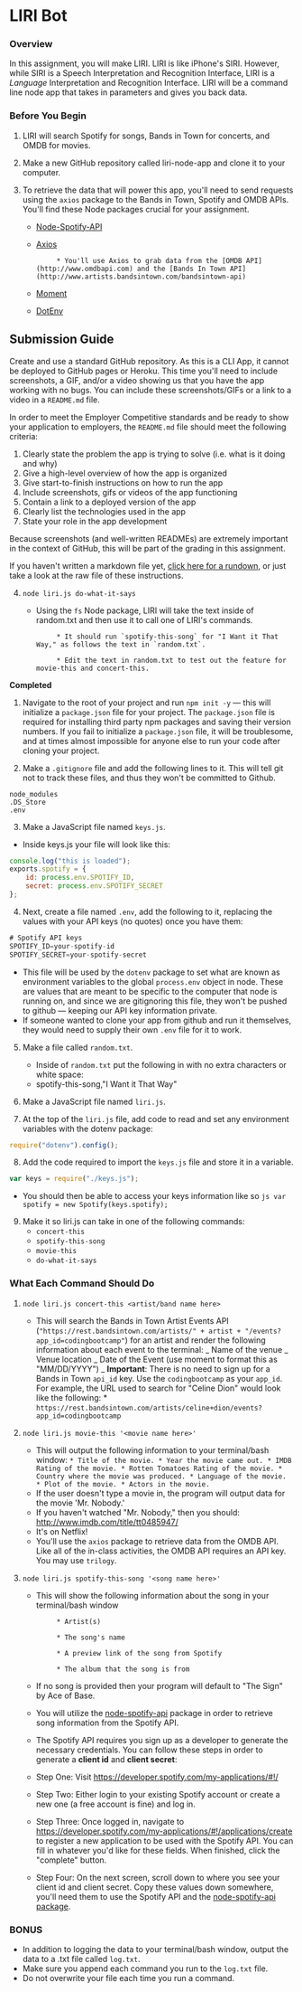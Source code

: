 # LIRI Bot

### Overview

In this assignment, you will make LIRI. LIRI is like iPhone's SIRI. However, while SIRI is a Speech Interpretation and Recognition Interface, LIRI is a _Language_ Interpretation and Recognition Interface. LIRI will be a command line node app that takes in parameters and gives you back data.

### Before You Begin

1.  LIRI will search Spotify for songs, Bands in Town for concerts, and OMDB for movies.

2.  Make a new GitHub repository called liri-node-app and clone it to your computer.

3.  To retrieve the data that will power this app, you'll need to send requests using the `axios` package to the Bands in Town, Spotify and OMDB APIs. You'll find these Node packages crucial for your assignment.

    -   [Node-Spotify-API](https://www.npmjs.com/package/node-spotify-api)

    -   [Axios](https://www.npmjs.com/package/axios)

            	 * You'll use Axios to grab data from the [OMDB API](http://www.omdbapi.com) and the [Bands In Town API](http://www.artists.bandsintown.com/bandsintown-api)

    -   [Moment](https://www.npmjs.com/package/moment)

    -   [DotEnv](https://www.npmjs.com/package/dotenv)

## Submission Guide

Create and use a standard GitHub repository. As this is a CLI App, it cannot be deployed to GitHub pages or Heroku. This time you'll need to include screenshots, a GIF, and/or a video showing us that you have the app working with no bugs. You can include these screenshots/GIFs or a link to a video in a `README.md` file.

In order to meet the Employer Competitive standards and be ready to show your application to employers, the `README.md` file should meet the following criteria:

1. Clearly state the problem the app is trying to solve (i.e. what is it doing and why)
2. Give a high-level overview of how the app is organized
3. Give start-to-finish instructions on how to run the app
4. Include screenshots, gifs or videos of the app functioning
5. Contain a link to a deployed version of the app
6. Clearly list the technologies used in the app
7. State your role in the app development

Because screenshots (and well-written READMEs) are extremely important in the context of GitHub, this will be part of the grading in this assignment.

If you haven't written a markdown file yet, [click here for a rundown](https://guides.github.com/features/mastering-markdown/), or just take a look at the raw file of these instructions.

4)  `node liri.js do-what-it-says`

    -   Using the `fs` Node package, LIRI will take the text inside of random.txt and then use it to call one of LIRI's commands.

            	 * It should run `spotify-this-song` for "I Want it That Way," as follows the text in `random.txt`.

            	 * Edit the text in random.txt to test out the feature for movie-this and concert-this.

**Completed**

1. Navigate to the root of your project and run `npm init -y` &mdash; this will initialize a `package.json` file for your project. The `package.json` file is required for installing third party npm packages and saving their version numbers. If you fail to initialize a `package.json` file, it will be troublesome, and at times almost impossible for anyone else to run your code after cloning your project.

2. Make a `.gitignore` file and add the following lines to it. This will tell git not to track these files, and thus they won't be committed to Github.

```
node_modules
.DS_Store
.env
```

3. Make a JavaScript file named `keys.js`.

-   Inside keys.js your file will look like this:

```js
console.log("this is loaded");
exports.spotify = {
    id: process.env.SPOTIFY_ID,
    secret: process.env.SPOTIFY_SECRET
};
```

4. Next, create a file named `.env`, add the following to it, replacing the values with your API keys (no quotes) once you have them:

```js
# Spotify API keys
SPOTIFY_ID=your-spotify-id
SPOTIFY_SECRET=your-spotify-secret

```

-   This file will be used by the `dotenv` package to set what are known as environment variables to the global `process.env` object in node. These are values that are meant to be specific to the computer that node is running on, and since we are gitignoring this file, they won't be pushed to github &mdash; keeping our API key information private.
-   If someone wanted to clone your app from github and run it themselves, they would need to supply their own `.env` file for it to work.

5. Make a file called `random.txt`.

    - Inside of `random.txt` put the following in with no extra characters or white space:
    - spotify-this-song,"I Want it That Way"

6. Make a JavaScript file named `liri.js`.

7. At the top of the `liri.js` file, add code to read and set any environment variables with the dotenv package:

```js
require("dotenv").config();
```

8. Add the code required to import the `keys.js` file and store it in a variable.

```js
var keys = require("./keys.js");
```

-   You should then be able to access your keys information like so
    `js var spotify = new Spotify(keys.spotify);`

9. Make it so liri.js can take in one of the following commands:
    - `concert-this`
    - `spotify-this-song`
    - `movie-this`
    - `do-what-it-says`

### What Each Command Should Do

1. `node liri.js concert-this <artist/band name here>`

    - This will search the Bands in Town Artist Events API (`"https://rest.bandsintown.com/artists/" + artist + "/events?app_id=codingbootcamp"`) for an artist and render the following information about each event to the terminal:
      _ Name of the venue
      _ Venue location
      _ Date of the Event (use moment to format this as "MM/DD/YYYY")
      _ **Important**: There is no need to sign up for a Bands in Town `api_id` key. Use the `codingbootcamp` as your `app_id`. For example, the URL used to search for "Celine Dion" would look like the following: \* `https://rest.bandsintown.com/artists/celine+dion/events?app_id=codingbootcamp`

2. `node liri.js movie-this '<movie name here>'`
    - This will output the following information to your terminal/bash window:
      `* Title of the movie. * Year the movie came out. * IMDB Rating of the movie. * Rotten Tomatoes Rating of the movie. * Country where the movie was produced. * Language of the movie. * Plot of the movie. * Actors in the movie.`
    - If the user doesn't type a movie in, the program will output data for the movie 'Mr. Nobody.'
    - If you haven't watched "Mr. Nobody," then you should: <http://www.imdb.com/title/tt0485947/>
    - It's on Netflix!
    - You'll use the `axios` package to retrieve data from the OMDB API. Like all of the in-class activities, the OMDB API requires an API key. You may use `trilogy`.

2.  `node liri.js spotify-this-song '<song name here>'`

    -   This will show the following information about the song in your terminal/bash window

            	 * Artist(s)

            	 * The song's name

            	 * A preview link of the song from Spotify

            	 * The album that the song is from

    -   If no song is provided then your program will default to "The Sign" by Ace of Base.

    -   You will utilize the [node-spotify-api](https://www.npmjs.com/package/node-spotify-api) package in order to retrieve song information from the Spotify API.

    -   The Spotify API requires you sign up as a developer to generate the necessary credentials. You can follow these steps in order to generate a **client id** and **client secret**:

    -   Step One: Visit <https://developer.spotify.com/my-applications/#!/>

    -   Step Two: Either login to your existing Spotify account or create a new one (a free account is fine) and log in.

    -   Step Three: Once logged in, navigate to <https://developer.spotify.com/my-applications/#!/applications/create> to register a new application to be used with the Spotify API. You can fill in whatever you'd like for these fields. When finished, click the "complete" button.

    -   Step Four: On the next screen, scroll down to where you see your client id and client secret. Copy these values down somewhere, you'll need them to use the Spotify API and the [node-spotify-api package](https://www.npmjs.com/package/node-spotify-api).
### BONUS

-   In addition to logging the data to your terminal/bash window, output the data to a .txt file called `log.txt`.
-   Make sure you append each command you run to the `log.txt` file.
-   Do not overwrite your file each time you run a command.
